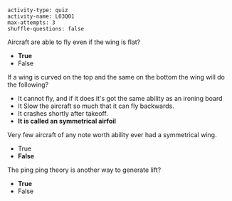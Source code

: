 ```c-lms
activity-type: quiz
activity-name: L03Q01
max-attempts: 3
shuffle-questions: false
```

Aircraft are able to fly even if the wing is flat?
- **True**
- False

If a wing is curved on the top and the same on the bottom the wing will do the following?
- It cannot fly, and if it does it's got the same ability as an ironing board
- It Slow the aircraft so much that it can fly backwards. 
- It crashes shortly after takeoff.
- **It is called an symmetrical airfoil**


Very few aircraft of any note worth ability ever had a symmetrical wing. 
- True
- **False**

The ping ping theory is another way to generate lift?
- **True**
- False
